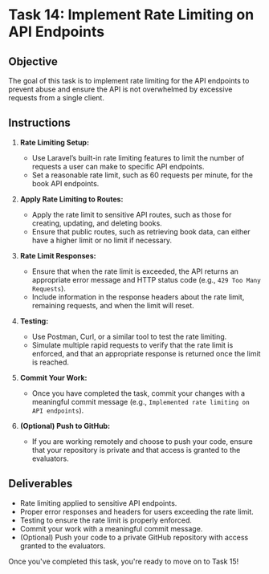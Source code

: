 # Task 14: Implement Rate Limiting on API Endpoints

## Objective

The goal of this task is to implement rate limiting for the API endpoints to prevent abuse and ensure the API is not overwhelmed by excessive requests from a single client.

## Instructions

1. **Rate Limiting Setup:**
   - Use Laravel’s built-in rate limiting features to limit the number of requests a user can make to specific API endpoints.
   - Set a reasonable rate limit, such as 60 requests per minute, for the book API endpoints.

2. **Apply Rate Limiting to Routes:**
   - Apply the rate limit to sensitive API routes, such as those for creating, updating, and deleting books.
   - Ensure that public routes, such as retrieving book data, can either have a higher limit or no limit if necessary.

3. **Rate Limit Responses:**
   - Ensure that when the rate limit is exceeded, the API returns an appropriate error message and HTTP status code (e.g., `429 Too Many Requests`).
   - Include information in the response headers about the rate limit, remaining requests, and when the limit will reset.

4. **Testing:**
   - Use Postman, Curl, or a similar tool to test the rate limiting.
   - Simulate multiple rapid requests to verify that the rate limit is enforced, and that an appropriate response is returned once the limit is reached.

5. **Commit Your Work:**
   - Once you have completed the task, commit your changes with a meaningful commit message (e.g., `Implemented rate limiting on API endpoints`).

6. **(Optional) Push to GitHub:**
   - If you are working remotely and choose to push your code, ensure that your repository is private and that access is granted to the evaluators.

## Deliverables

- Rate limiting applied to sensitive API endpoints.
- Proper error responses and headers for users exceeding the rate limit.
- Testing to ensure the rate limit is properly enforced.
- Commit your work with a meaningful commit message.
- (Optional) Push your code to a private GitHub repository with access granted to the evaluators.

Once you've completed this task, you're ready to move on to Task 15!
